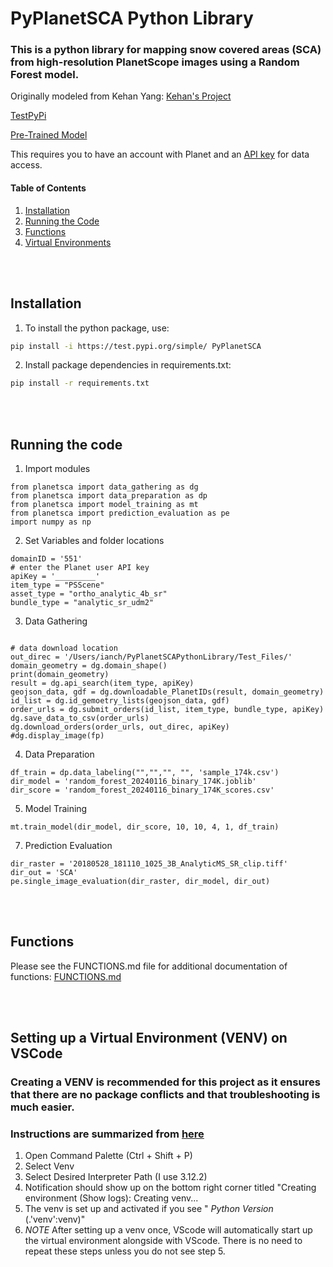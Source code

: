 # PyPlanetSCA Python Library

### This is a python library for mapping snow covered areas (SCA) from high-resolution PlanetScope images using a Random Forest model.

Originally modeled from Kehan Yang:
[Kehan's Project](https://github.com/KehanGit/High_resolution_snow_cover_mapping/blob/main/01_download_planetscope_images.ipynb)

[TestPyPi](https://test.pypi.org/project/PyPlanetSCA/#description)

[Pre-Trained Model](https://huggingface.co/IanChiu333/PyPlanetSCA_Library)

This requires you to have an account with Planet and an [API key](https://developers.planet.com/quickstart/apis/#find-your-api-key) for data access.

#### Table of Contents <a name="table_of_contents"></a>

1. [Installation](#installation)
2. [Running the Code](#running)
3. [Functions](#functions)
4. [Virtual Environments](#VENV)

<br></br>

## Installation <a name="installation"></a>

1. To install the python package, use:

```bash
pip install -i https://test.pypi.org/simple/ PyPlanetSCA
```

2. Install package dependencies in requirements.txt:

```bash
pip install -r requirements.txt
```

<br></br>

## Running the code <a name="running"></a>

1. Import modules

```
from planetsca import data_gathering as dg
from planetsca import data_preparation as dp
from planetsca import model_training as mt
from planetsca import prediction_evaluation as pe
import numpy as np
```

2. Set Variables and folder locations

```
domainID = '551'
# enter the Planet user API key
apiKey = '_________'
item_type = "PSScene"
asset_type = "ortho_analytic_4b_sr"
bundle_type = "analytic_sr_udm2"
```

3. Data Gathering

```

# data download location
out_direc = '/Users/ianch/PyPlanetSCAPythonLibrary/Test_Files/'
domain_geometry = dg.domain_shape()
print(domain_geometry)
result = dg.api_search(item_type, apiKey)
geojson_data, gdf = dg.downloadable_PlanetIDs(result, domain_geometry)
id_list = dg.id_gemoetry_lists(geojson_data, gdf)
order_urls = dg.submit_orders(id_list, item_type, bundle_type, apiKey)
dg.save_data_to_csv(order_urls)
dg.download_orders(order_urls, out_direc, apiKey)
#dg.display_image(fp)
```

4. Data Preparation

```
df_train = dp.data_labeling("","","", "", 'sample_174k.csv')
dir_model = 'random_forest_20240116_binary_174K.joblib'
dir_score = 'random_forest_20240116_binary_174K_scores.csv'
```

5. Model Training

```
mt.train_model(dir_model, dir_score, 10, 10, 4, 1, df_train)
```

7. Prediction Evaluation

```
dir_raster = '20180528_181110_1025_3B_AnalyticMS_SR_clip.tiff'
dir_out = 'SCA'
pe.single_image_evaluation(dir_raster, dir_model, dir_out)
```

<br></br>

## Functions <a name="functions"></a>

Please see the FUNCTIONS.md file for additional documentation of functions:
[FUNCTIONS.md](https://github.com/DSHydro/PyPlanetSCA-Python-Library/blob/main/FUNCTIONS.md)

<br></br>

## Setting up a Virtual Environment (VENV) on VSCode <a name="venv"></a>

### Creating a VENV is recommended for this project as it ensures that there are no package conflicts and that troubleshooting is much easier.

### Instructions are summarized from [here](https://code.visualstudio.com/docs/python/environments)

1. Open Command Palette (Ctrl + Shift + P)
2. Select Venv
3. Select Desired Interpreter Path (I use 3.12.2)
4. Notification should show up on the bottom right corner titled "Creating
   environment (Show logs): Creating venv...
5. The venv is set up and activated if you see " _Python Version_
   (.'venv':venv)"
6. _NOTE_ After setting up a venv once, VScode will automatically start up the
   virtual environment alongside with VScode. There is no need to repeat these
   steps unless you do not see step 5.
